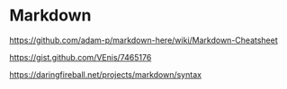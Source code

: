 # Markdown

https://github.com/adam-p/markdown-here/wiki/Markdown-Cheatsheet

https://gist.github.com/VEnis/7465176

https://daringfireball.net/projects/markdown/syntax